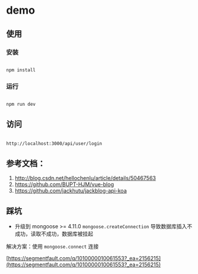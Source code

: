 # demo

## 使用

### 安装

```bash

npm install

```

### 运行

```bash

npm run dev

```

## 访问

```bash

http://localhost:3000/api/user/login

```

## 参考文档：
1. http://blog.csdn.net/hellochenlu/article/details/50467563
2. https://github.com/BUPT-HJM/vue-blog
3. https://github.com/jackhutu/jackblog-api-koa

## 踩坑

- 升级到 mongoose >= 4.11.0 `mongoose.createConnection` 导致数据库插入不成功，读取不成功，数据库被挂起

解决方案：使用 `mongoose.connect` 连接

[https://segmentfault.com/q/1010000010061553?_ea=2156215](https://segmentfault.com/q/1010000010061553?_ea=2156215)

